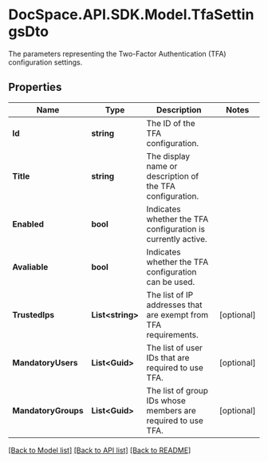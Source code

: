 # DocSpace.API.SDK.Model.TfaSettingsDto
The parameters representing the Two-Factor Authentication (TFA) configuration settings.

## Properties

Name | Type | Description | Notes
------------ | ------------- | ------------- | -------------
**Id** | **string** | The ID of the TFA configuration. | 
**Title** | **string** | The display name or description of the TFA configuration. | 
**Enabled** | **bool** | Indicates whether the TFA configuration is currently active. | 
**Avaliable** | **bool** | Indicates whether the TFA configuration can be used. | 
**TrustedIps** | **List&lt;string&gt;** | The list of IP addresses that are exempt from TFA requirements. | [optional] 
**MandatoryUsers** | **List&lt;Guid&gt;** | The list of user IDs that are required to use TFA. | [optional] 
**MandatoryGroups** | **List&lt;Guid&gt;** | The list of group IDs whose members are required to use TFA. | [optional] 

[[Back to Model list]](../README.md#documentation-for-models) [[Back to API list]](../README.md#documentation-for-api-endpoints) [[Back to README]](../README.md)

